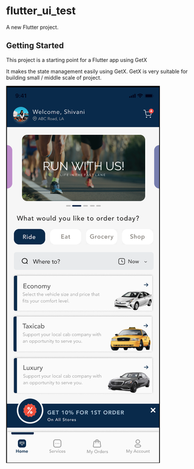 # flutter_ui_test

A new Flutter project.

## Getting Started

This project is a starting point for a Flutter app using GetX

It makes the state management easily using GetX.
GetX is very suitable for building small / middle scale of project.

![Screenshot](1.png)
